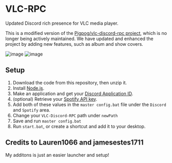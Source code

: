 # VLC-RPC
Updated Discord rich presence for VLC media player.

This is a modified version of the [Pigpog/vlc-discord-rpc project](https://github.com/Pigpog/vlc-discord-rpc), which is no longer being actively maintained. We have updated and enhanced the project by adding new features, such as album and show covers. 

![image](https://user-images.githubusercontent.com/61550272/234398623-02c343fa-c500-421c-a7a8-cb4d33f88a81.png)
![image](https://user-images.githubusercontent.com/61550272/234403580-4a910bd7-41a5-4ceb-8a31-180c2efda417.png)


## Setup
1. Download the code from this repository, then unzip it.
2. Install [Node.js](https://nodejs.org/en/download).
3. Make an application and get your [Discord Application ID](https://discord.com/developers/applications).
4. (optional) Retrieve your [Spotify API key](https://developer.spotify.com/documentation/web-api/tutorials/getting-started).
5. Add both of these values in the `master config.bat` file under the `Discord` and `Spotify` area.
6. Change your `VLC-Discord-RPC` path under `newPath`
7. Save and run `master config.bat`
8. Run `start.bat`, or create a shortcut and add it to your desktop.

## Credits to Lauren1066 and jamesestes1711
My additons is just an easier launcher and setup!

